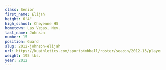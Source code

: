 ```yaml
---
class: Senior
first_name: Elijah
height: 6'4"
high_school: Cheyenne HS
hometown: Las Vegas, Nev.
last_name: Johnson
number: 15
position: Guard
slug: 2012-johnson-elijah
url: https://kuathletics.com/sports/mbball/roster/season/2012-13/player/elijah-johnson/
weight: 195 lbs.
year: 2012
---
```

